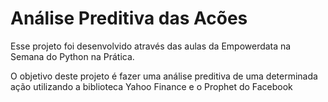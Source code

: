 # Análise Preditiva das Acões

Esse projeto foi desenvolvido através das aulas da Empowerdata na Semana do Python na Prática.

O objetivo deste projeto é fazer uma análise preditiva de uma determinada ação utilizando a biblioteca Yahoo Finance e o Prophet do Facebook 
